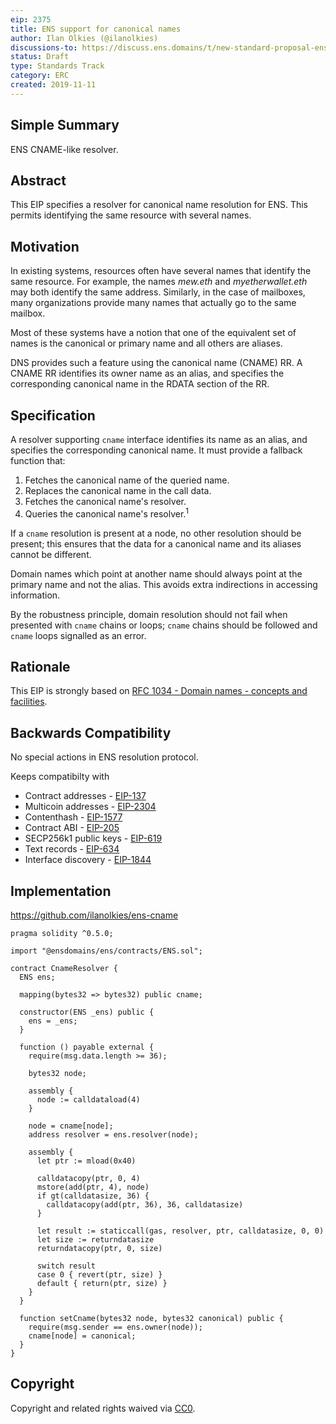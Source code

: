 ```yaml
---
eip: 2375
title: ENS support for canonical names
author: Ilan Olkies (@ilanolkies)
discussions-to: https://discuss.ens.domains/t/new-standard-proposal-ens-cname-support/1236
status: Draft
type: Standards Track
category: ERC
created: 2019-11-11
---
```


## Simple Summary
ENS CNAME-like resolver.

## Abstract
This EIP specifies a resolver for canonical name resolution for ENS. This permits identifying the same resource with several names.

## Motivation
In existing systems, resources often have several names that identify the same resource.  For example, the names *mew.eth* and *myetherwallet.eth* may both identify the same address. Similarly, in the case of mailboxes, many organizations provide many names that actually go to the
same mailbox.

Most of these systems have a notion that one of the equivalent set of names is the canonical or primary name and all others are aliases.

DNS provides such a feature using the canonical name (CNAME) RR. A CNAME RR identifies its owner name as an alias, and specifies the corresponding canonical name in the RDATA section of the RR.

## Specification

A resolver supporting `cname` interface identifies its name as an alias, and specifies the corresponding canonical name. It must provide a fallback function that:

1. Fetches the canonical name of the queried name.
4. Replaces the canonical name in the call data.
2. Fetches the canonical name's resolver.
3. Queries the canonical name's resolver.<sup>1</sup>

If a `cname` resolution is present at a node, no other resolution should be present; this ensures that the data for a canonical name and its aliases cannot be different.

Domain names which point at another name should always point at the primary name and not the alias. This avoids extra indirections in
accessing information.

By the robustness principle, domain resolution should not fail when presented with `cname` chains or loops; `cname` chains should be followed and `cname` loops signalled as an error.

## Rationale

This EIP is strongly based on [RFC 1034 - Domain names - concepts and facilities](https://tools.ietf.org/html/rfc1034).

## Backwards Compatibility

No special actions in ENS resolution protocol.

Keeps compatibilty with

- Contract addresses - [EIP-137](https://eips.ethereum.org/EIPS/eip-137#resolver-specification)
- Multicoin addresses - [EIP-2304](https://eips.ethereum.org/EIPS/eip-2304)
- Contenthash - [EIP-1577](https://eips.ethereum.org/EIPS/eip-1577)
- Contract ABI - [EIP-205](https://eips.ethereum.org/EIPS/eip-205)
- SECP256k1 public keys - [EIP-619](https://github.com/ethereum/EIPs/pull/619)
- Text records - [EIP-634](https://eips.ethereum.org/EIPS/eip-634)
- Interface discovery - [EIP-1844](https://eips.ethereum.org/EIPS/eip-1844)

## Implementation

https://github.com/ilanolkies/ens-cname

```solidity
pragma solidity ^0.5.0;

import "@ensdomains/ens/contracts/ENS.sol";

contract CnameResolver {
  ENS ens;

  mapping(bytes32 => bytes32) public cname;

  constructor(ENS _ens) public {
    ens = _ens;
  }

  function () payable external {
    require(msg.data.length >= 36);

    bytes32 node;

    assembly {
      node := calldataload(4)
    }

    node = cname[node];
    address resolver = ens.resolver(node);

    assembly {
      let ptr := mload(0x40)

      calldatacopy(ptr, 0, 4)
      mstore(add(ptr, 4), node)
      if gt(calldatasize, 36) {
        calldatacopy(add(ptr, 36), 36, calldatasize)
      }

      let result := staticcall(gas, resolver, ptr, calldatasize, 0, 0)
      let size := returndatasize
      returndatacopy(ptr, 0, size)

      switch result
      case 0 { revert(ptr, size) }
      default { return(ptr, size) }
    }
  }

  function setCname(bytes32 node, bytes32 canonical) public {
    require(msg.sender == ens.owner(node));
    cname[node] = canonical;
  }
}
```

## Copyright

Copyright and related rights waived via [CC0](https://creativecommons.org/publicdomain/zero/1.0/).
